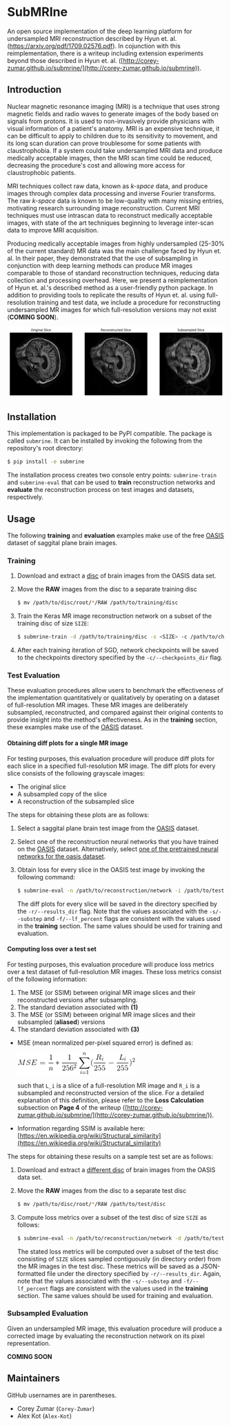 # SubMRIne
An open source implementation of the deep learning platform for undersampled MRI reconstruction described by Hyun et. al. (https://arxiv.org/pdf/1709.02576.pdf). In cojunction with this reimplementation, there is a writeup including extension experiments beyond those described in Hyun et. al. ([http://corey-zumar.github.io/submrine/](http://corey-zumar.github.io/submrine)).

## Introduction

Nuclear magnetic resonance imaging (MRI) is a technique that uses strong magnetic fields and radio waves to generate images of the body based on signals from protons. It is used to non-invasively provide physicians with visual information of a patient's anatomy. MRI is an expensive technique, it can be difficult to apply to children due to its sensitivity to movement, and its long scan duration can prove troublesome for some patients with claustrophobia. If a system could take undersampled MRI data and produce medically acceptable images, then the MRI scan time could be reduced, decreasing the procedure's cost and allowing more access for claustrophobic patients.

MRI techniques collect raw data, known as *k-space* data, and produce images through complex data processing and inverse Fourier transforms. The raw *k-space* data is known to be low-quality with many missing entries, motivating research surrounding image reconstruction. Current MRI techniques must use intrascan data to reconstruct medically acceptable images, with state of the art techniques beginning to leverage inter-scan data to improve MRI acquisition.

Producing medically acceptable images from highly undersampled (25-30\% of the current standard) MR data was the main challenge faced by Hyun et. al. In their paper, they demonstrated that the use of subsampling in conjunction with deep learning methods can produce MR images comparable to those of standard reconstruction techniques, reducing data collection and processing overhead. Here, we present a reimplementation of Hyun et. al.'s described method as a user-friendly python package. In addition to providing tools to replicate the results of Hyun et. al. using full-resolution training and test data, we include a procedure for reconstructing undersampled MR images for which full-resolution versions may not exist (**COMING SOON**).

![Image of a reconstruction diff plot for a saggital plane brain MR image slice](images/diff_plot_sample.png)

## Installation
This implementation is packaged to be PyPI compatible. The package is called `submrine`. It can be installed by invoking the following from the repository's root directory:

```sh
$ pip install -e submrine
```

The installation process creates two console entry points: `submrine-train` and `submrine-eval` that can be used to **train** reconstruction networks and **evaluate** the reconstruction process on test images and datasets, respectively.

## Usage

The following **training** and **evaluation** examples make use of the free [OASIS](http://www.oasis-brains.org/) dataset of saggital plane brain images.

### Training

1. Download and extract a [disc](http://www.oasis-brains.org/app/template/Tools.vm) of brain images from the OASIS data set.

2. Move the **RAW** images from the disc to a separate training disc

   ```sh
   $ mv /path/to/disc/root/*/RAW /path/to/training/disc
   ```

3. Train the Keras MR image reconstruction network on a subset of the training disc of size `SIZE`:

   ```sh
   $ submrine-train -d /path/to/training/disc -s <SIZE> -c /path/to/checkpoints/directory -g <num_gpus> -b <batch_size> -s 4 -f .04
   ```
   
4. After each training iteration of SGD, network checkpoints will be saved to the checkpoints directory specified by the `-c/--checkpoints_dir` flag. 
   
### Test Evaluation

These evaluation procedures allow users to benchmark the effectiveness of the implementation quantitatively or qualitatively by operating on a dataset of full-resolution MR images. These MR images are deliberately subsampled, reconstructed, and compared against their original contents to provide insight into the method's effectiveness. As in the **training** section, these examples make use of the [OASIS](http://www.oasis-brains.org/) dataset.

#### Obtaining diff plots for a single MR image

For testing purposes, this evaluation procedure will produce diff plots for each slice in a specified full-resolution MR image.
The diff plots for every slice consists of the following grayscale images:

   * The original slice
   * A subsampled copy of the slice
   * A reconstruction of the subsampled slice 

The steps for obtaining these plots are as follows:

   1. Select a saggital plane brain test image from the [OASIS](http://www.oasis-brains.org/) dataset.

   2. Select one of the reconstruction neural networks that you have trained on the [OASIS](http://www.oasis-brains.org/) dataset. Alternatively, select [one of the pretrained neural networks for the oasis dataset](pretrained_nets/oasis).

   3. Obtain loss for every slice in the OASIS test image by invoking the following command:

      ```sh
      $ submrine-eval -n /path/to/reconstruction/network -i /path/to/test/image -r /path/to/results/dir -s 4 -f .04
      ```

      The diff plots for every slice will be saved in the directory specified by the `-r/--results_dir` flag. Note that the values associated with the `-s/--substep` and `-f/--lf_percent` flags are consistent with the values used in the **training** section. The same values should be used for training and evaluation.
   
#### Computing loss over a test set

For testing purposes, this evaluation procedure will produce loss metrics over a test dataset of full-resolution MR images.
These loss metrics consist of the following information:

   1. The MSE (or SSIM) between original MR image slices and their reconstructed versions after subsampling.
   2. The standard deviation associated with **(1)**
   3. The MSE (or SSIM) between original MR image slices and their subsampled (**aliased**) versions
   4. The standard deviation associated with **(3)**
   
   * MSE (mean normalized per-pixel squared error) is defined as:

      ![Image of MSE Equation](images/mse.gif)

      such that `L_i` is a slice of a full-resolution MR image and `R_i` is a subsampled and reconstructed version of the slice. For a detailed explanation of this definition, please refer to the **Loss Calculation** subsection on **Page 4** of the writeup ([http://corey-zumar.github.io/submrine/](http://corey-zumar.github.io/submrine/)). 

   * Information regarding SSIM is available here: [https://en.wikipedia.org/wiki/Structural_similarity](https://en.wikipedia.org/wiki/Structural_similarity)

The steps for obtaining these results on a sample test set are as follows:

1. Download and extract a [different disc](http://www.oasis-brains.org/app/template/Tools.vm) of brain images from the OASIS data set.

2. Move the **RAW** images from the disc to a separate test disc

   ```sh
   $ mv /path/to/disc/root/*/RAW /path/to/test/disc
   ```
   
3. Compute loss metrics over a subset of the test disc of size `SIZE` as follows:

   ```sh
   $ submrine-eval -n /path/to/reconstruction/network -d /path/to/test/disc -r /path/to/results/dir -t <SIZE> -s 4 -f .04
   ```
   
   The stated loss metrics will be computed over a subset of the test disc consisting of `SIZE` slices sampled contiguously (in directory order) from the MR images in the test disc. These metrics will be saved as a JSON-formatted file under the directory specified by `-r/--results_dir`. Again, note that the values associated with the `-s/--substep` and `-f/--lf_percent` flags are consistent with the values used in the **training** section. The same values should be used for training and evaluation.
   
### Subsampled Evaluation
Given an undersampled MR image, this evaluation procedure will produce a corrected image by evaluating the reconstruction network on its pixel representation.

**COMING SOON**

## Maintainers

GitHub usernames are in parentheses.

+ Corey Zumar (`Corey-Zumar`)
+ Alex Kot (`Alex-Kot`)
